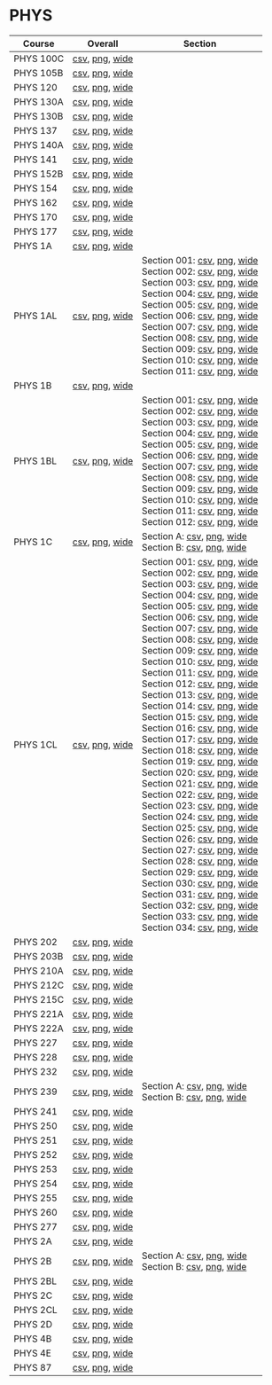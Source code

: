 # PHYS

| Course | Overall | Section |
| ------ | ------- | ------- |
| PHYS 100C | [csv](https://github.com/UCSD-Historical-Enrollment-Data/2025Spring/blob/main/overall/PHYS%20100C.csv), [png](https://raw.githubusercontent.com/UCSD-Historical-Enrollment-Data/2025Spring/main/plot_overall/PHYS%20100C.png), [wide](https://raw.githubusercontent.com/UCSD-Historical-Enrollment-Data/2025Spring/main/plot_overall_wide/PHYS%20100C.png) |  |
| PHYS 105B | [csv](https://github.com/UCSD-Historical-Enrollment-Data/2025Spring/blob/main/overall/PHYS%20105B.csv), [png](https://raw.githubusercontent.com/UCSD-Historical-Enrollment-Data/2025Spring/main/plot_overall/PHYS%20105B.png), [wide](https://raw.githubusercontent.com/UCSD-Historical-Enrollment-Data/2025Spring/main/plot_overall_wide/PHYS%20105B.png) |  |
| PHYS 120 | [csv](https://github.com/UCSD-Historical-Enrollment-Data/2025Spring/blob/main/overall/PHYS%20120.csv), [png](https://raw.githubusercontent.com/UCSD-Historical-Enrollment-Data/2025Spring/main/plot_overall/PHYS%20120.png), [wide](https://raw.githubusercontent.com/UCSD-Historical-Enrollment-Data/2025Spring/main/plot_overall_wide/PHYS%20120.png) |  |
| PHYS 130A | [csv](https://github.com/UCSD-Historical-Enrollment-Data/2025Spring/blob/main/overall/PHYS%20130A.csv), [png](https://raw.githubusercontent.com/UCSD-Historical-Enrollment-Data/2025Spring/main/plot_overall/PHYS%20130A.png), [wide](https://raw.githubusercontent.com/UCSD-Historical-Enrollment-Data/2025Spring/main/plot_overall_wide/PHYS%20130A.png) |  |
| PHYS 130B | [csv](https://github.com/UCSD-Historical-Enrollment-Data/2025Spring/blob/main/overall/PHYS%20130B.csv), [png](https://raw.githubusercontent.com/UCSD-Historical-Enrollment-Data/2025Spring/main/plot_overall/PHYS%20130B.png), [wide](https://raw.githubusercontent.com/UCSD-Historical-Enrollment-Data/2025Spring/main/plot_overall_wide/PHYS%20130B.png) |  |
| PHYS 137 | [csv](https://github.com/UCSD-Historical-Enrollment-Data/2025Spring/blob/main/overall/PHYS%20137.csv), [png](https://raw.githubusercontent.com/UCSD-Historical-Enrollment-Data/2025Spring/main/plot_overall/PHYS%20137.png), [wide](https://raw.githubusercontent.com/UCSD-Historical-Enrollment-Data/2025Spring/main/plot_overall_wide/PHYS%20137.png) |  |
| PHYS 140A | [csv](https://github.com/UCSD-Historical-Enrollment-Data/2025Spring/blob/main/overall/PHYS%20140A.csv), [png](https://raw.githubusercontent.com/UCSD-Historical-Enrollment-Data/2025Spring/main/plot_overall/PHYS%20140A.png), [wide](https://raw.githubusercontent.com/UCSD-Historical-Enrollment-Data/2025Spring/main/plot_overall_wide/PHYS%20140A.png) |  |
| PHYS 141 | [csv](https://github.com/UCSD-Historical-Enrollment-Data/2025Spring/blob/main/overall/PHYS%20141.csv), [png](https://raw.githubusercontent.com/UCSD-Historical-Enrollment-Data/2025Spring/main/plot_overall/PHYS%20141.png), [wide](https://raw.githubusercontent.com/UCSD-Historical-Enrollment-Data/2025Spring/main/plot_overall_wide/PHYS%20141.png) |  |
| PHYS 152B | [csv](https://github.com/UCSD-Historical-Enrollment-Data/2025Spring/blob/main/overall/PHYS%20152B.csv), [png](https://raw.githubusercontent.com/UCSD-Historical-Enrollment-Data/2025Spring/main/plot_overall/PHYS%20152B.png), [wide](https://raw.githubusercontent.com/UCSD-Historical-Enrollment-Data/2025Spring/main/plot_overall_wide/PHYS%20152B.png) |  |
| PHYS 154 | [csv](https://github.com/UCSD-Historical-Enrollment-Data/2025Spring/blob/main/overall/PHYS%20154.csv), [png](https://raw.githubusercontent.com/UCSD-Historical-Enrollment-Data/2025Spring/main/plot_overall/PHYS%20154.png), [wide](https://raw.githubusercontent.com/UCSD-Historical-Enrollment-Data/2025Spring/main/plot_overall_wide/PHYS%20154.png) |  |
| PHYS 162 | [csv](https://github.com/UCSD-Historical-Enrollment-Data/2025Spring/blob/main/overall/PHYS%20162.csv), [png](https://raw.githubusercontent.com/UCSD-Historical-Enrollment-Data/2025Spring/main/plot_overall/PHYS%20162.png), [wide](https://raw.githubusercontent.com/UCSD-Historical-Enrollment-Data/2025Spring/main/plot_overall_wide/PHYS%20162.png) |  |
| PHYS 170 | [csv](https://github.com/UCSD-Historical-Enrollment-Data/2025Spring/blob/main/overall/PHYS%20170.csv), [png](https://raw.githubusercontent.com/UCSD-Historical-Enrollment-Data/2025Spring/main/plot_overall/PHYS%20170.png), [wide](https://raw.githubusercontent.com/UCSD-Historical-Enrollment-Data/2025Spring/main/plot_overall_wide/PHYS%20170.png) |  |
| PHYS 177 | [csv](https://github.com/UCSD-Historical-Enrollment-Data/2025Spring/blob/main/overall/PHYS%20177.csv), [png](https://raw.githubusercontent.com/UCSD-Historical-Enrollment-Data/2025Spring/main/plot_overall/PHYS%20177.png), [wide](https://raw.githubusercontent.com/UCSD-Historical-Enrollment-Data/2025Spring/main/plot_overall_wide/PHYS%20177.png) |  |
| PHYS 1A | [csv](https://github.com/UCSD-Historical-Enrollment-Data/2025Spring/blob/main/overall/PHYS%201A.csv), [png](https://raw.githubusercontent.com/UCSD-Historical-Enrollment-Data/2025Spring/main/plot_overall/PHYS%201A.png), [wide](https://raw.githubusercontent.com/UCSD-Historical-Enrollment-Data/2025Spring/main/plot_overall_wide/PHYS%201A.png) |  |
| PHYS 1AL | [csv](https://github.com/UCSD-Historical-Enrollment-Data/2025Spring/blob/main/overall/PHYS%201AL.csv), [png](https://raw.githubusercontent.com/UCSD-Historical-Enrollment-Data/2025Spring/main/plot_overall/PHYS%201AL.png), [wide](https://raw.githubusercontent.com/UCSD-Historical-Enrollment-Data/2025Spring/main/plot_overall_wide/PHYS%201AL.png) | Section 001: [csv](https://github.com/UCSD-Historical-Enrollment-Data/2025Spring/blob/main/section/PHYS%201AL_001.csv), [png](https://raw.githubusercontent.com/UCSD-Historical-Enrollment-Data/2025Spring/main/plot_section/PHYS%201AL_001.png), [wide](https://raw.githubusercontent.com/UCSD-Historical-Enrollment-Data/2025Spring/main/plot_section_wide/PHYS%201AL_001.png)<br>Section 002: [csv](https://github.com/UCSD-Historical-Enrollment-Data/2025Spring/blob/main/section/PHYS%201AL_002.csv), [png](https://raw.githubusercontent.com/UCSD-Historical-Enrollment-Data/2025Spring/main/plot_section/PHYS%201AL_002.png), [wide](https://raw.githubusercontent.com/UCSD-Historical-Enrollment-Data/2025Spring/main/plot_section_wide/PHYS%201AL_002.png)<br>Section 003: [csv](https://github.com/UCSD-Historical-Enrollment-Data/2025Spring/blob/main/section/PHYS%201AL_003.csv), [png](https://raw.githubusercontent.com/UCSD-Historical-Enrollment-Data/2025Spring/main/plot_section/PHYS%201AL_003.png), [wide](https://raw.githubusercontent.com/UCSD-Historical-Enrollment-Data/2025Spring/main/plot_section_wide/PHYS%201AL_003.png)<br>Section 004: [csv](https://github.com/UCSD-Historical-Enrollment-Data/2025Spring/blob/main/section/PHYS%201AL_004.csv), [png](https://raw.githubusercontent.com/UCSD-Historical-Enrollment-Data/2025Spring/main/plot_section/PHYS%201AL_004.png), [wide](https://raw.githubusercontent.com/UCSD-Historical-Enrollment-Data/2025Spring/main/plot_section_wide/PHYS%201AL_004.png)<br>Section 005: [csv](https://github.com/UCSD-Historical-Enrollment-Data/2025Spring/blob/main/section/PHYS%201AL_005.csv), [png](https://raw.githubusercontent.com/UCSD-Historical-Enrollment-Data/2025Spring/main/plot_section/PHYS%201AL_005.png), [wide](https://raw.githubusercontent.com/UCSD-Historical-Enrollment-Data/2025Spring/main/plot_section_wide/PHYS%201AL_005.png)<br>Section 006: [csv](https://github.com/UCSD-Historical-Enrollment-Data/2025Spring/blob/main/section/PHYS%201AL_006.csv), [png](https://raw.githubusercontent.com/UCSD-Historical-Enrollment-Data/2025Spring/main/plot_section/PHYS%201AL_006.png), [wide](https://raw.githubusercontent.com/UCSD-Historical-Enrollment-Data/2025Spring/main/plot_section_wide/PHYS%201AL_006.png)<br>Section 007: [csv](https://github.com/UCSD-Historical-Enrollment-Data/2025Spring/blob/main/section/PHYS%201AL_007.csv), [png](https://raw.githubusercontent.com/UCSD-Historical-Enrollment-Data/2025Spring/main/plot_section/PHYS%201AL_007.png), [wide](https://raw.githubusercontent.com/UCSD-Historical-Enrollment-Data/2025Spring/main/plot_section_wide/PHYS%201AL_007.png)<br>Section 008: [csv](https://github.com/UCSD-Historical-Enrollment-Data/2025Spring/blob/main/section/PHYS%201AL_008.csv), [png](https://raw.githubusercontent.com/UCSD-Historical-Enrollment-Data/2025Spring/main/plot_section/PHYS%201AL_008.png), [wide](https://raw.githubusercontent.com/UCSD-Historical-Enrollment-Data/2025Spring/main/plot_section_wide/PHYS%201AL_008.png)<br>Section 009: [csv](https://github.com/UCSD-Historical-Enrollment-Data/2025Spring/blob/main/section/PHYS%201AL_009.csv), [png](https://raw.githubusercontent.com/UCSD-Historical-Enrollment-Data/2025Spring/main/plot_section/PHYS%201AL_009.png), [wide](https://raw.githubusercontent.com/UCSD-Historical-Enrollment-Data/2025Spring/main/plot_section_wide/PHYS%201AL_009.png)<br>Section 010: [csv](https://github.com/UCSD-Historical-Enrollment-Data/2025Spring/blob/main/section/PHYS%201AL_010.csv), [png](https://raw.githubusercontent.com/UCSD-Historical-Enrollment-Data/2025Spring/main/plot_section/PHYS%201AL_010.png), [wide](https://raw.githubusercontent.com/UCSD-Historical-Enrollment-Data/2025Spring/main/plot_section_wide/PHYS%201AL_010.png)<br>Section 011: [csv](https://github.com/UCSD-Historical-Enrollment-Data/2025Spring/blob/main/section/PHYS%201AL_011.csv), [png](https://raw.githubusercontent.com/UCSD-Historical-Enrollment-Data/2025Spring/main/plot_section/PHYS%201AL_011.png), [wide](https://raw.githubusercontent.com/UCSD-Historical-Enrollment-Data/2025Spring/main/plot_section_wide/PHYS%201AL_011.png) |
| PHYS 1B | [csv](https://github.com/UCSD-Historical-Enrollment-Data/2025Spring/blob/main/overall/PHYS%201B.csv), [png](https://raw.githubusercontent.com/UCSD-Historical-Enrollment-Data/2025Spring/main/plot_overall/PHYS%201B.png), [wide](https://raw.githubusercontent.com/UCSD-Historical-Enrollment-Data/2025Spring/main/plot_overall_wide/PHYS%201B.png) |  |
| PHYS 1BL | [csv](https://github.com/UCSD-Historical-Enrollment-Data/2025Spring/blob/main/overall/PHYS%201BL.csv), [png](https://raw.githubusercontent.com/UCSD-Historical-Enrollment-Data/2025Spring/main/plot_overall/PHYS%201BL.png), [wide](https://raw.githubusercontent.com/UCSD-Historical-Enrollment-Data/2025Spring/main/plot_overall_wide/PHYS%201BL.png) | Section 001: [csv](https://github.com/UCSD-Historical-Enrollment-Data/2025Spring/blob/main/section/PHYS%201BL_001.csv), [png](https://raw.githubusercontent.com/UCSD-Historical-Enrollment-Data/2025Spring/main/plot_section/PHYS%201BL_001.png), [wide](https://raw.githubusercontent.com/UCSD-Historical-Enrollment-Data/2025Spring/main/plot_section_wide/PHYS%201BL_001.png)<br>Section 002: [csv](https://github.com/UCSD-Historical-Enrollment-Data/2025Spring/blob/main/section/PHYS%201BL_002.csv), [png](https://raw.githubusercontent.com/UCSD-Historical-Enrollment-Data/2025Spring/main/plot_section/PHYS%201BL_002.png), [wide](https://raw.githubusercontent.com/UCSD-Historical-Enrollment-Data/2025Spring/main/plot_section_wide/PHYS%201BL_002.png)<br>Section 003: [csv](https://github.com/UCSD-Historical-Enrollment-Data/2025Spring/blob/main/section/PHYS%201BL_003.csv), [png](https://raw.githubusercontent.com/UCSD-Historical-Enrollment-Data/2025Spring/main/plot_section/PHYS%201BL_003.png), [wide](https://raw.githubusercontent.com/UCSD-Historical-Enrollment-Data/2025Spring/main/plot_section_wide/PHYS%201BL_003.png)<br>Section 004: [csv](https://github.com/UCSD-Historical-Enrollment-Data/2025Spring/blob/main/section/PHYS%201BL_004.csv), [png](https://raw.githubusercontent.com/UCSD-Historical-Enrollment-Data/2025Spring/main/plot_section/PHYS%201BL_004.png), [wide](https://raw.githubusercontent.com/UCSD-Historical-Enrollment-Data/2025Spring/main/plot_section_wide/PHYS%201BL_004.png)<br>Section 005: [csv](https://github.com/UCSD-Historical-Enrollment-Data/2025Spring/blob/main/section/PHYS%201BL_005.csv), [png](https://raw.githubusercontent.com/UCSD-Historical-Enrollment-Data/2025Spring/main/plot_section/PHYS%201BL_005.png), [wide](https://raw.githubusercontent.com/UCSD-Historical-Enrollment-Data/2025Spring/main/plot_section_wide/PHYS%201BL_005.png)<br>Section 006: [csv](https://github.com/UCSD-Historical-Enrollment-Data/2025Spring/blob/main/section/PHYS%201BL_006.csv), [png](https://raw.githubusercontent.com/UCSD-Historical-Enrollment-Data/2025Spring/main/plot_section/PHYS%201BL_006.png), [wide](https://raw.githubusercontent.com/UCSD-Historical-Enrollment-Data/2025Spring/main/plot_section_wide/PHYS%201BL_006.png)<br>Section 007: [csv](https://github.com/UCSD-Historical-Enrollment-Data/2025Spring/blob/main/section/PHYS%201BL_007.csv), [png](https://raw.githubusercontent.com/UCSD-Historical-Enrollment-Data/2025Spring/main/plot_section/PHYS%201BL_007.png), [wide](https://raw.githubusercontent.com/UCSD-Historical-Enrollment-Data/2025Spring/main/plot_section_wide/PHYS%201BL_007.png)<br>Section 008: [csv](https://github.com/UCSD-Historical-Enrollment-Data/2025Spring/blob/main/section/PHYS%201BL_008.csv), [png](https://raw.githubusercontent.com/UCSD-Historical-Enrollment-Data/2025Spring/main/plot_section/PHYS%201BL_008.png), [wide](https://raw.githubusercontent.com/UCSD-Historical-Enrollment-Data/2025Spring/main/plot_section_wide/PHYS%201BL_008.png)<br>Section 009: [csv](https://github.com/UCSD-Historical-Enrollment-Data/2025Spring/blob/main/section/PHYS%201BL_009.csv), [png](https://raw.githubusercontent.com/UCSD-Historical-Enrollment-Data/2025Spring/main/plot_section/PHYS%201BL_009.png), [wide](https://raw.githubusercontent.com/UCSD-Historical-Enrollment-Data/2025Spring/main/plot_section_wide/PHYS%201BL_009.png)<br>Section 010: [csv](https://github.com/UCSD-Historical-Enrollment-Data/2025Spring/blob/main/section/PHYS%201BL_010.csv), [png](https://raw.githubusercontent.com/UCSD-Historical-Enrollment-Data/2025Spring/main/plot_section/PHYS%201BL_010.png), [wide](https://raw.githubusercontent.com/UCSD-Historical-Enrollment-Data/2025Spring/main/plot_section_wide/PHYS%201BL_010.png)<br>Section 011: [csv](https://github.com/UCSD-Historical-Enrollment-Data/2025Spring/blob/main/section/PHYS%201BL_011.csv), [png](https://raw.githubusercontent.com/UCSD-Historical-Enrollment-Data/2025Spring/main/plot_section/PHYS%201BL_011.png), [wide](https://raw.githubusercontent.com/UCSD-Historical-Enrollment-Data/2025Spring/main/plot_section_wide/PHYS%201BL_011.png)<br>Section 012: [csv](https://github.com/UCSD-Historical-Enrollment-Data/2025Spring/blob/main/section/PHYS%201BL_012.csv), [png](https://raw.githubusercontent.com/UCSD-Historical-Enrollment-Data/2025Spring/main/plot_section/PHYS%201BL_012.png), [wide](https://raw.githubusercontent.com/UCSD-Historical-Enrollment-Data/2025Spring/main/plot_section_wide/PHYS%201BL_012.png) |
| PHYS 1C | [csv](https://github.com/UCSD-Historical-Enrollment-Data/2025Spring/blob/main/overall/PHYS%201C.csv), [png](https://raw.githubusercontent.com/UCSD-Historical-Enrollment-Data/2025Spring/main/plot_overall/PHYS%201C.png), [wide](https://raw.githubusercontent.com/UCSD-Historical-Enrollment-Data/2025Spring/main/plot_overall_wide/PHYS%201C.png) | Section A: [csv](https://github.com/UCSD-Historical-Enrollment-Data/2025Spring/blob/main/section/PHYS%201C_A.csv), [png](https://raw.githubusercontent.com/UCSD-Historical-Enrollment-Data/2025Spring/main/plot_section/PHYS%201C_A.png), [wide](https://raw.githubusercontent.com/UCSD-Historical-Enrollment-Data/2025Spring/main/plot_section_wide/PHYS%201C_A.png)<br>Section B: [csv](https://github.com/UCSD-Historical-Enrollment-Data/2025Spring/blob/main/section/PHYS%201C_B.csv), [png](https://raw.githubusercontent.com/UCSD-Historical-Enrollment-Data/2025Spring/main/plot_section/PHYS%201C_B.png), [wide](https://raw.githubusercontent.com/UCSD-Historical-Enrollment-Data/2025Spring/main/plot_section_wide/PHYS%201C_B.png) |
| PHYS 1CL | [csv](https://github.com/UCSD-Historical-Enrollment-Data/2025Spring/blob/main/overall/PHYS%201CL.csv), [png](https://raw.githubusercontent.com/UCSD-Historical-Enrollment-Data/2025Spring/main/plot_overall/PHYS%201CL.png), [wide](https://raw.githubusercontent.com/UCSD-Historical-Enrollment-Data/2025Spring/main/plot_overall_wide/PHYS%201CL.png) | Section 001: [csv](https://github.com/UCSD-Historical-Enrollment-Data/2025Spring/blob/main/section/PHYS%201CL_001.csv), [png](https://raw.githubusercontent.com/UCSD-Historical-Enrollment-Data/2025Spring/main/plot_section/PHYS%201CL_001.png), [wide](https://raw.githubusercontent.com/UCSD-Historical-Enrollment-Data/2025Spring/main/plot_section_wide/PHYS%201CL_001.png)<br>Section 002: [csv](https://github.com/UCSD-Historical-Enrollment-Data/2025Spring/blob/main/section/PHYS%201CL_002.csv), [png](https://raw.githubusercontent.com/UCSD-Historical-Enrollment-Data/2025Spring/main/plot_section/PHYS%201CL_002.png), [wide](https://raw.githubusercontent.com/UCSD-Historical-Enrollment-Data/2025Spring/main/plot_section_wide/PHYS%201CL_002.png)<br>Section 003: [csv](https://github.com/UCSD-Historical-Enrollment-Data/2025Spring/blob/main/section/PHYS%201CL_003.csv), [png](https://raw.githubusercontent.com/UCSD-Historical-Enrollment-Data/2025Spring/main/plot_section/PHYS%201CL_003.png), [wide](https://raw.githubusercontent.com/UCSD-Historical-Enrollment-Data/2025Spring/main/plot_section_wide/PHYS%201CL_003.png)<br>Section 004: [csv](https://github.com/UCSD-Historical-Enrollment-Data/2025Spring/blob/main/section/PHYS%201CL_004.csv), [png](https://raw.githubusercontent.com/UCSD-Historical-Enrollment-Data/2025Spring/main/plot_section/PHYS%201CL_004.png), [wide](https://raw.githubusercontent.com/UCSD-Historical-Enrollment-Data/2025Spring/main/plot_section_wide/PHYS%201CL_004.png)<br>Section 005: [csv](https://github.com/UCSD-Historical-Enrollment-Data/2025Spring/blob/main/section/PHYS%201CL_005.csv), [png](https://raw.githubusercontent.com/UCSD-Historical-Enrollment-Data/2025Spring/main/plot_section/PHYS%201CL_005.png), [wide](https://raw.githubusercontent.com/UCSD-Historical-Enrollment-Data/2025Spring/main/plot_section_wide/PHYS%201CL_005.png)<br>Section 006: [csv](https://github.com/UCSD-Historical-Enrollment-Data/2025Spring/blob/main/section/PHYS%201CL_006.csv), [png](https://raw.githubusercontent.com/UCSD-Historical-Enrollment-Data/2025Spring/main/plot_section/PHYS%201CL_006.png), [wide](https://raw.githubusercontent.com/UCSD-Historical-Enrollment-Data/2025Spring/main/plot_section_wide/PHYS%201CL_006.png)<br>Section 007: [csv](https://github.com/UCSD-Historical-Enrollment-Data/2025Spring/blob/main/section/PHYS%201CL_007.csv), [png](https://raw.githubusercontent.com/UCSD-Historical-Enrollment-Data/2025Spring/main/plot_section/PHYS%201CL_007.png), [wide](https://raw.githubusercontent.com/UCSD-Historical-Enrollment-Data/2025Spring/main/plot_section_wide/PHYS%201CL_007.png)<br>Section 008: [csv](https://github.com/UCSD-Historical-Enrollment-Data/2025Spring/blob/main/section/PHYS%201CL_008.csv), [png](https://raw.githubusercontent.com/UCSD-Historical-Enrollment-Data/2025Spring/main/plot_section/PHYS%201CL_008.png), [wide](https://raw.githubusercontent.com/UCSD-Historical-Enrollment-Data/2025Spring/main/plot_section_wide/PHYS%201CL_008.png)<br>Section 009: [csv](https://github.com/UCSD-Historical-Enrollment-Data/2025Spring/blob/main/section/PHYS%201CL_009.csv), [png](https://raw.githubusercontent.com/UCSD-Historical-Enrollment-Data/2025Spring/main/plot_section/PHYS%201CL_009.png), [wide](https://raw.githubusercontent.com/UCSD-Historical-Enrollment-Data/2025Spring/main/plot_section_wide/PHYS%201CL_009.png)<br>Section 010: [csv](https://github.com/UCSD-Historical-Enrollment-Data/2025Spring/blob/main/section/PHYS%201CL_010.csv), [png](https://raw.githubusercontent.com/UCSD-Historical-Enrollment-Data/2025Spring/main/plot_section/PHYS%201CL_010.png), [wide](https://raw.githubusercontent.com/UCSD-Historical-Enrollment-Data/2025Spring/main/plot_section_wide/PHYS%201CL_010.png)<br>Section 011: [csv](https://github.com/UCSD-Historical-Enrollment-Data/2025Spring/blob/main/section/PHYS%201CL_011.csv), [png](https://raw.githubusercontent.com/UCSD-Historical-Enrollment-Data/2025Spring/main/plot_section/PHYS%201CL_011.png), [wide](https://raw.githubusercontent.com/UCSD-Historical-Enrollment-Data/2025Spring/main/plot_section_wide/PHYS%201CL_011.png)<br>Section 012: [csv](https://github.com/UCSD-Historical-Enrollment-Data/2025Spring/blob/main/section/PHYS%201CL_012.csv), [png](https://raw.githubusercontent.com/UCSD-Historical-Enrollment-Data/2025Spring/main/plot_section/PHYS%201CL_012.png), [wide](https://raw.githubusercontent.com/UCSD-Historical-Enrollment-Data/2025Spring/main/plot_section_wide/PHYS%201CL_012.png)<br>Section 013: [csv](https://github.com/UCSD-Historical-Enrollment-Data/2025Spring/blob/main/section/PHYS%201CL_013.csv), [png](https://raw.githubusercontent.com/UCSD-Historical-Enrollment-Data/2025Spring/main/plot_section/PHYS%201CL_013.png), [wide](https://raw.githubusercontent.com/UCSD-Historical-Enrollment-Data/2025Spring/main/plot_section_wide/PHYS%201CL_013.png)<br>Section 014: [csv](https://github.com/UCSD-Historical-Enrollment-Data/2025Spring/blob/main/section/PHYS%201CL_014.csv), [png](https://raw.githubusercontent.com/UCSD-Historical-Enrollment-Data/2025Spring/main/plot_section/PHYS%201CL_014.png), [wide](https://raw.githubusercontent.com/UCSD-Historical-Enrollment-Data/2025Spring/main/plot_section_wide/PHYS%201CL_014.png)<br>Section 015: [csv](https://github.com/UCSD-Historical-Enrollment-Data/2025Spring/blob/main/section/PHYS%201CL_015.csv), [png](https://raw.githubusercontent.com/UCSD-Historical-Enrollment-Data/2025Spring/main/plot_section/PHYS%201CL_015.png), [wide](https://raw.githubusercontent.com/UCSD-Historical-Enrollment-Data/2025Spring/main/plot_section_wide/PHYS%201CL_015.png)<br>Section 016: [csv](https://github.com/UCSD-Historical-Enrollment-Data/2025Spring/blob/main/section/PHYS%201CL_016.csv), [png](https://raw.githubusercontent.com/UCSD-Historical-Enrollment-Data/2025Spring/main/plot_section/PHYS%201CL_016.png), [wide](https://raw.githubusercontent.com/UCSD-Historical-Enrollment-Data/2025Spring/main/plot_section_wide/PHYS%201CL_016.png)<br>Section 017: [csv](https://github.com/UCSD-Historical-Enrollment-Data/2025Spring/blob/main/section/PHYS%201CL_017.csv), [png](https://raw.githubusercontent.com/UCSD-Historical-Enrollment-Data/2025Spring/main/plot_section/PHYS%201CL_017.png), [wide](https://raw.githubusercontent.com/UCSD-Historical-Enrollment-Data/2025Spring/main/plot_section_wide/PHYS%201CL_017.png)<br>Section 018: [csv](https://github.com/UCSD-Historical-Enrollment-Data/2025Spring/blob/main/section/PHYS%201CL_018.csv), [png](https://raw.githubusercontent.com/UCSD-Historical-Enrollment-Data/2025Spring/main/plot_section/PHYS%201CL_018.png), [wide](https://raw.githubusercontent.com/UCSD-Historical-Enrollment-Data/2025Spring/main/plot_section_wide/PHYS%201CL_018.png)<br>Section 019: [csv](https://github.com/UCSD-Historical-Enrollment-Data/2025Spring/blob/main/section/PHYS%201CL_019.csv), [png](https://raw.githubusercontent.com/UCSD-Historical-Enrollment-Data/2025Spring/main/plot_section/PHYS%201CL_019.png), [wide](https://raw.githubusercontent.com/UCSD-Historical-Enrollment-Data/2025Spring/main/plot_section_wide/PHYS%201CL_019.png)<br>Section 020: [csv](https://github.com/UCSD-Historical-Enrollment-Data/2025Spring/blob/main/section/PHYS%201CL_020.csv), [png](https://raw.githubusercontent.com/UCSD-Historical-Enrollment-Data/2025Spring/main/plot_section/PHYS%201CL_020.png), [wide](https://raw.githubusercontent.com/UCSD-Historical-Enrollment-Data/2025Spring/main/plot_section_wide/PHYS%201CL_020.png)<br>Section 021: [csv](https://github.com/UCSD-Historical-Enrollment-Data/2025Spring/blob/main/section/PHYS%201CL_021.csv), [png](https://raw.githubusercontent.com/UCSD-Historical-Enrollment-Data/2025Spring/main/plot_section/PHYS%201CL_021.png), [wide](https://raw.githubusercontent.com/UCSD-Historical-Enrollment-Data/2025Spring/main/plot_section_wide/PHYS%201CL_021.png)<br>Section 022: [csv](https://github.com/UCSD-Historical-Enrollment-Data/2025Spring/blob/main/section/PHYS%201CL_022.csv), [png](https://raw.githubusercontent.com/UCSD-Historical-Enrollment-Data/2025Spring/main/plot_section/PHYS%201CL_022.png), [wide](https://raw.githubusercontent.com/UCSD-Historical-Enrollment-Data/2025Spring/main/plot_section_wide/PHYS%201CL_022.png)<br>Section 023: [csv](https://github.com/UCSD-Historical-Enrollment-Data/2025Spring/blob/main/section/PHYS%201CL_023.csv), [png](https://raw.githubusercontent.com/UCSD-Historical-Enrollment-Data/2025Spring/main/plot_section/PHYS%201CL_023.png), [wide](https://raw.githubusercontent.com/UCSD-Historical-Enrollment-Data/2025Spring/main/plot_section_wide/PHYS%201CL_023.png)<br>Section 024: [csv](https://github.com/UCSD-Historical-Enrollment-Data/2025Spring/blob/main/section/PHYS%201CL_024.csv), [png](https://raw.githubusercontent.com/UCSD-Historical-Enrollment-Data/2025Spring/main/plot_section/PHYS%201CL_024.png), [wide](https://raw.githubusercontent.com/UCSD-Historical-Enrollment-Data/2025Spring/main/plot_section_wide/PHYS%201CL_024.png)<br>Section 025: [csv](https://github.com/UCSD-Historical-Enrollment-Data/2025Spring/blob/main/section/PHYS%201CL_025.csv), [png](https://raw.githubusercontent.com/UCSD-Historical-Enrollment-Data/2025Spring/main/plot_section/PHYS%201CL_025.png), [wide](https://raw.githubusercontent.com/UCSD-Historical-Enrollment-Data/2025Spring/main/plot_section_wide/PHYS%201CL_025.png)<br>Section 026: [csv](https://github.com/UCSD-Historical-Enrollment-Data/2025Spring/blob/main/section/PHYS%201CL_026.csv), [png](https://raw.githubusercontent.com/UCSD-Historical-Enrollment-Data/2025Spring/main/plot_section/PHYS%201CL_026.png), [wide](https://raw.githubusercontent.com/UCSD-Historical-Enrollment-Data/2025Spring/main/plot_section_wide/PHYS%201CL_026.png)<br>Section 027: [csv](https://github.com/UCSD-Historical-Enrollment-Data/2025Spring/blob/main/section/PHYS%201CL_027.csv), [png](https://raw.githubusercontent.com/UCSD-Historical-Enrollment-Data/2025Spring/main/plot_section/PHYS%201CL_027.png), [wide](https://raw.githubusercontent.com/UCSD-Historical-Enrollment-Data/2025Spring/main/plot_section_wide/PHYS%201CL_027.png)<br>Section 028: [csv](https://github.com/UCSD-Historical-Enrollment-Data/2025Spring/blob/main/section/PHYS%201CL_028.csv), [png](https://raw.githubusercontent.com/UCSD-Historical-Enrollment-Data/2025Spring/main/plot_section/PHYS%201CL_028.png), [wide](https://raw.githubusercontent.com/UCSD-Historical-Enrollment-Data/2025Spring/main/plot_section_wide/PHYS%201CL_028.png)<br>Section 029: [csv](https://github.com/UCSD-Historical-Enrollment-Data/2025Spring/blob/main/section/PHYS%201CL_029.csv), [png](https://raw.githubusercontent.com/UCSD-Historical-Enrollment-Data/2025Spring/main/plot_section/PHYS%201CL_029.png), [wide](https://raw.githubusercontent.com/UCSD-Historical-Enrollment-Data/2025Spring/main/plot_section_wide/PHYS%201CL_029.png)<br>Section 030: [csv](https://github.com/UCSD-Historical-Enrollment-Data/2025Spring/blob/main/section/PHYS%201CL_030.csv), [png](https://raw.githubusercontent.com/UCSD-Historical-Enrollment-Data/2025Spring/main/plot_section/PHYS%201CL_030.png), [wide](https://raw.githubusercontent.com/UCSD-Historical-Enrollment-Data/2025Spring/main/plot_section_wide/PHYS%201CL_030.png)<br>Section 031: [csv](https://github.com/UCSD-Historical-Enrollment-Data/2025Spring/blob/main/section/PHYS%201CL_031.csv), [png](https://raw.githubusercontent.com/UCSD-Historical-Enrollment-Data/2025Spring/main/plot_section/PHYS%201CL_031.png), [wide](https://raw.githubusercontent.com/UCSD-Historical-Enrollment-Data/2025Spring/main/plot_section_wide/PHYS%201CL_031.png)<br>Section 032: [csv](https://github.com/UCSD-Historical-Enrollment-Data/2025Spring/blob/main/section/PHYS%201CL_032.csv), [png](https://raw.githubusercontent.com/UCSD-Historical-Enrollment-Data/2025Spring/main/plot_section/PHYS%201CL_032.png), [wide](https://raw.githubusercontent.com/UCSD-Historical-Enrollment-Data/2025Spring/main/plot_section_wide/PHYS%201CL_032.png)<br>Section 033: [csv](https://github.com/UCSD-Historical-Enrollment-Data/2025Spring/blob/main/section/PHYS%201CL_033.csv), [png](https://raw.githubusercontent.com/UCSD-Historical-Enrollment-Data/2025Spring/main/plot_section/PHYS%201CL_033.png), [wide](https://raw.githubusercontent.com/UCSD-Historical-Enrollment-Data/2025Spring/main/plot_section_wide/PHYS%201CL_033.png)<br>Section 034: [csv](https://github.com/UCSD-Historical-Enrollment-Data/2025Spring/blob/main/section/PHYS%201CL_034.csv), [png](https://raw.githubusercontent.com/UCSD-Historical-Enrollment-Data/2025Spring/main/plot_section/PHYS%201CL_034.png), [wide](https://raw.githubusercontent.com/UCSD-Historical-Enrollment-Data/2025Spring/main/plot_section_wide/PHYS%201CL_034.png) |
| PHYS 202 | [csv](https://github.com/UCSD-Historical-Enrollment-Data/2025Spring/blob/main/overall/PHYS%20202.csv), [png](https://raw.githubusercontent.com/UCSD-Historical-Enrollment-Data/2025Spring/main/plot_overall/PHYS%20202.png), [wide](https://raw.githubusercontent.com/UCSD-Historical-Enrollment-Data/2025Spring/main/plot_overall_wide/PHYS%20202.png) |  |
| PHYS 203B | [csv](https://github.com/UCSD-Historical-Enrollment-Data/2025Spring/blob/main/overall/PHYS%20203B.csv), [png](https://raw.githubusercontent.com/UCSD-Historical-Enrollment-Data/2025Spring/main/plot_overall/PHYS%20203B.png), [wide](https://raw.githubusercontent.com/UCSD-Historical-Enrollment-Data/2025Spring/main/plot_overall_wide/PHYS%20203B.png) |  |
| PHYS 210A | [csv](https://github.com/UCSD-Historical-Enrollment-Data/2025Spring/blob/main/overall/PHYS%20210A.csv), [png](https://raw.githubusercontent.com/UCSD-Historical-Enrollment-Data/2025Spring/main/plot_overall/PHYS%20210A.png), [wide](https://raw.githubusercontent.com/UCSD-Historical-Enrollment-Data/2025Spring/main/plot_overall_wide/PHYS%20210A.png) |  |
| PHYS 212C | [csv](https://github.com/UCSD-Historical-Enrollment-Data/2025Spring/blob/main/overall/PHYS%20212C.csv), [png](https://raw.githubusercontent.com/UCSD-Historical-Enrollment-Data/2025Spring/main/plot_overall/PHYS%20212C.png), [wide](https://raw.githubusercontent.com/UCSD-Historical-Enrollment-Data/2025Spring/main/plot_overall_wide/PHYS%20212C.png) |  |
| PHYS 215C | [csv](https://github.com/UCSD-Historical-Enrollment-Data/2025Spring/blob/main/overall/PHYS%20215C.csv), [png](https://raw.githubusercontent.com/UCSD-Historical-Enrollment-Data/2025Spring/main/plot_overall/PHYS%20215C.png), [wide](https://raw.githubusercontent.com/UCSD-Historical-Enrollment-Data/2025Spring/main/plot_overall_wide/PHYS%20215C.png) |  |
| PHYS 221A | [csv](https://github.com/UCSD-Historical-Enrollment-Data/2025Spring/blob/main/overall/PHYS%20221A.csv), [png](https://raw.githubusercontent.com/UCSD-Historical-Enrollment-Data/2025Spring/main/plot_overall/PHYS%20221A.png), [wide](https://raw.githubusercontent.com/UCSD-Historical-Enrollment-Data/2025Spring/main/plot_overall_wide/PHYS%20221A.png) |  |
| PHYS 222A | [csv](https://github.com/UCSD-Historical-Enrollment-Data/2025Spring/blob/main/overall/PHYS%20222A.csv), [png](https://raw.githubusercontent.com/UCSD-Historical-Enrollment-Data/2025Spring/main/plot_overall/PHYS%20222A.png), [wide](https://raw.githubusercontent.com/UCSD-Historical-Enrollment-Data/2025Spring/main/plot_overall_wide/PHYS%20222A.png) |  |
| PHYS 227 | [csv](https://github.com/UCSD-Historical-Enrollment-Data/2025Spring/blob/main/overall/PHYS%20227.csv), [png](https://raw.githubusercontent.com/UCSD-Historical-Enrollment-Data/2025Spring/main/plot_overall/PHYS%20227.png), [wide](https://raw.githubusercontent.com/UCSD-Historical-Enrollment-Data/2025Spring/main/plot_overall_wide/PHYS%20227.png) |  |
| PHYS 228 | [csv](https://github.com/UCSD-Historical-Enrollment-Data/2025Spring/blob/main/overall/PHYS%20228.csv), [png](https://raw.githubusercontent.com/UCSD-Historical-Enrollment-Data/2025Spring/main/plot_overall/PHYS%20228.png), [wide](https://raw.githubusercontent.com/UCSD-Historical-Enrollment-Data/2025Spring/main/plot_overall_wide/PHYS%20228.png) |  |
| PHYS 232 | [csv](https://github.com/UCSD-Historical-Enrollment-Data/2025Spring/blob/main/overall/PHYS%20232.csv), [png](https://raw.githubusercontent.com/UCSD-Historical-Enrollment-Data/2025Spring/main/plot_overall/PHYS%20232.png), [wide](https://raw.githubusercontent.com/UCSD-Historical-Enrollment-Data/2025Spring/main/plot_overall_wide/PHYS%20232.png) |  |
| PHYS 239 | [csv](https://github.com/UCSD-Historical-Enrollment-Data/2025Spring/blob/main/overall/PHYS%20239.csv), [png](https://raw.githubusercontent.com/UCSD-Historical-Enrollment-Data/2025Spring/main/plot_overall/PHYS%20239.png), [wide](https://raw.githubusercontent.com/UCSD-Historical-Enrollment-Data/2025Spring/main/plot_overall_wide/PHYS%20239.png) | Section A: [csv](https://github.com/UCSD-Historical-Enrollment-Data/2025Spring/blob/main/section/PHYS%20239_A.csv), [png](https://raw.githubusercontent.com/UCSD-Historical-Enrollment-Data/2025Spring/main/plot_section/PHYS%20239_A.png), [wide](https://raw.githubusercontent.com/UCSD-Historical-Enrollment-Data/2025Spring/main/plot_section_wide/PHYS%20239_A.png)<br>Section B: [csv](https://github.com/UCSD-Historical-Enrollment-Data/2025Spring/blob/main/section/PHYS%20239_B.csv), [png](https://raw.githubusercontent.com/UCSD-Historical-Enrollment-Data/2025Spring/main/plot_section/PHYS%20239_B.png), [wide](https://raw.githubusercontent.com/UCSD-Historical-Enrollment-Data/2025Spring/main/plot_section_wide/PHYS%20239_B.png) |
| PHYS 241 | [csv](https://github.com/UCSD-Historical-Enrollment-Data/2025Spring/blob/main/overall/PHYS%20241.csv), [png](https://raw.githubusercontent.com/UCSD-Historical-Enrollment-Data/2025Spring/main/plot_overall/PHYS%20241.png), [wide](https://raw.githubusercontent.com/UCSD-Historical-Enrollment-Data/2025Spring/main/plot_overall_wide/PHYS%20241.png) |  |
| PHYS 250 | [csv](https://github.com/UCSD-Historical-Enrollment-Data/2025Spring/blob/main/overall/PHYS%20250.csv), [png](https://raw.githubusercontent.com/UCSD-Historical-Enrollment-Data/2025Spring/main/plot_overall/PHYS%20250.png), [wide](https://raw.githubusercontent.com/UCSD-Historical-Enrollment-Data/2025Spring/main/plot_overall_wide/PHYS%20250.png) |  |
| PHYS 251 | [csv](https://github.com/UCSD-Historical-Enrollment-Data/2025Spring/blob/main/overall/PHYS%20251.csv), [png](https://raw.githubusercontent.com/UCSD-Historical-Enrollment-Data/2025Spring/main/plot_overall/PHYS%20251.png), [wide](https://raw.githubusercontent.com/UCSD-Historical-Enrollment-Data/2025Spring/main/plot_overall_wide/PHYS%20251.png) |  |
| PHYS 252 | [csv](https://github.com/UCSD-Historical-Enrollment-Data/2025Spring/blob/main/overall/PHYS%20252.csv), [png](https://raw.githubusercontent.com/UCSD-Historical-Enrollment-Data/2025Spring/main/plot_overall/PHYS%20252.png), [wide](https://raw.githubusercontent.com/UCSD-Historical-Enrollment-Data/2025Spring/main/plot_overall_wide/PHYS%20252.png) |  |
| PHYS 253 | [csv](https://github.com/UCSD-Historical-Enrollment-Data/2025Spring/blob/main/overall/PHYS%20253.csv), [png](https://raw.githubusercontent.com/UCSD-Historical-Enrollment-Data/2025Spring/main/plot_overall/PHYS%20253.png), [wide](https://raw.githubusercontent.com/UCSD-Historical-Enrollment-Data/2025Spring/main/plot_overall_wide/PHYS%20253.png) |  |
| PHYS 254 | [csv](https://github.com/UCSD-Historical-Enrollment-Data/2025Spring/blob/main/overall/PHYS%20254.csv), [png](https://raw.githubusercontent.com/UCSD-Historical-Enrollment-Data/2025Spring/main/plot_overall/PHYS%20254.png), [wide](https://raw.githubusercontent.com/UCSD-Historical-Enrollment-Data/2025Spring/main/plot_overall_wide/PHYS%20254.png) |  |
| PHYS 255 | [csv](https://github.com/UCSD-Historical-Enrollment-Data/2025Spring/blob/main/overall/PHYS%20255.csv), [png](https://raw.githubusercontent.com/UCSD-Historical-Enrollment-Data/2025Spring/main/plot_overall/PHYS%20255.png), [wide](https://raw.githubusercontent.com/UCSD-Historical-Enrollment-Data/2025Spring/main/plot_overall_wide/PHYS%20255.png) |  |
| PHYS 260 | [csv](https://github.com/UCSD-Historical-Enrollment-Data/2025Spring/blob/main/overall/PHYS%20260.csv), [png](https://raw.githubusercontent.com/UCSD-Historical-Enrollment-Data/2025Spring/main/plot_overall/PHYS%20260.png), [wide](https://raw.githubusercontent.com/UCSD-Historical-Enrollment-Data/2025Spring/main/plot_overall_wide/PHYS%20260.png) |  |
| PHYS 277 | [csv](https://github.com/UCSD-Historical-Enrollment-Data/2025Spring/blob/main/overall/PHYS%20277.csv), [png](https://raw.githubusercontent.com/UCSD-Historical-Enrollment-Data/2025Spring/main/plot_overall/PHYS%20277.png), [wide](https://raw.githubusercontent.com/UCSD-Historical-Enrollment-Data/2025Spring/main/plot_overall_wide/PHYS%20277.png) |  |
| PHYS 2A | [csv](https://github.com/UCSD-Historical-Enrollment-Data/2025Spring/blob/main/overall/PHYS%202A.csv), [png](https://raw.githubusercontent.com/UCSD-Historical-Enrollment-Data/2025Spring/main/plot_overall/PHYS%202A.png), [wide](https://raw.githubusercontent.com/UCSD-Historical-Enrollment-Data/2025Spring/main/plot_overall_wide/PHYS%202A.png) |  |
| PHYS 2B | [csv](https://github.com/UCSD-Historical-Enrollment-Data/2025Spring/blob/main/overall/PHYS%202B.csv), [png](https://raw.githubusercontent.com/UCSD-Historical-Enrollment-Data/2025Spring/main/plot_overall/PHYS%202B.png), [wide](https://raw.githubusercontent.com/UCSD-Historical-Enrollment-Data/2025Spring/main/plot_overall_wide/PHYS%202B.png) | Section A: [csv](https://github.com/UCSD-Historical-Enrollment-Data/2025Spring/blob/main/section/PHYS%202B_A.csv), [png](https://raw.githubusercontent.com/UCSD-Historical-Enrollment-Data/2025Spring/main/plot_section/PHYS%202B_A.png), [wide](https://raw.githubusercontent.com/UCSD-Historical-Enrollment-Data/2025Spring/main/plot_section_wide/PHYS%202B_A.png)<br>Section B: [csv](https://github.com/UCSD-Historical-Enrollment-Data/2025Spring/blob/main/section/PHYS%202B_B.csv), [png](https://raw.githubusercontent.com/UCSD-Historical-Enrollment-Data/2025Spring/main/plot_section/PHYS%202B_B.png), [wide](https://raw.githubusercontent.com/UCSD-Historical-Enrollment-Data/2025Spring/main/plot_section_wide/PHYS%202B_B.png) |
| PHYS 2BL | [csv](https://github.com/UCSD-Historical-Enrollment-Data/2025Spring/blob/main/overall/PHYS%202BL.csv), [png](https://raw.githubusercontent.com/UCSD-Historical-Enrollment-Data/2025Spring/main/plot_overall/PHYS%202BL.png), [wide](https://raw.githubusercontent.com/UCSD-Historical-Enrollment-Data/2025Spring/main/plot_overall_wide/PHYS%202BL.png) |  |
| PHYS 2C | [csv](https://github.com/UCSD-Historical-Enrollment-Data/2025Spring/blob/main/overall/PHYS%202C.csv), [png](https://raw.githubusercontent.com/UCSD-Historical-Enrollment-Data/2025Spring/main/plot_overall/PHYS%202C.png), [wide](https://raw.githubusercontent.com/UCSD-Historical-Enrollment-Data/2025Spring/main/plot_overall_wide/PHYS%202C.png) |  |
| PHYS 2CL | [csv](https://github.com/UCSD-Historical-Enrollment-Data/2025Spring/blob/main/overall/PHYS%202CL.csv), [png](https://raw.githubusercontent.com/UCSD-Historical-Enrollment-Data/2025Spring/main/plot_overall/PHYS%202CL.png), [wide](https://raw.githubusercontent.com/UCSD-Historical-Enrollment-Data/2025Spring/main/plot_overall_wide/PHYS%202CL.png) |  |
| PHYS 2D | [csv](https://github.com/UCSD-Historical-Enrollment-Data/2025Spring/blob/main/overall/PHYS%202D.csv), [png](https://raw.githubusercontent.com/UCSD-Historical-Enrollment-Data/2025Spring/main/plot_overall/PHYS%202D.png), [wide](https://raw.githubusercontent.com/UCSD-Historical-Enrollment-Data/2025Spring/main/plot_overall_wide/PHYS%202D.png) |  |
| PHYS 4B | [csv](https://github.com/UCSD-Historical-Enrollment-Data/2025Spring/blob/main/overall/PHYS%204B.csv), [png](https://raw.githubusercontent.com/UCSD-Historical-Enrollment-Data/2025Spring/main/plot_overall/PHYS%204B.png), [wide](https://raw.githubusercontent.com/UCSD-Historical-Enrollment-Data/2025Spring/main/plot_overall_wide/PHYS%204B.png) |  |
| PHYS 4E | [csv](https://github.com/UCSD-Historical-Enrollment-Data/2025Spring/blob/main/overall/PHYS%204E.csv), [png](https://raw.githubusercontent.com/UCSD-Historical-Enrollment-Data/2025Spring/main/plot_overall/PHYS%204E.png), [wide](https://raw.githubusercontent.com/UCSD-Historical-Enrollment-Data/2025Spring/main/plot_overall_wide/PHYS%204E.png) |  |
| PHYS 87 | [csv](https://github.com/UCSD-Historical-Enrollment-Data/2025Spring/blob/main/overall/PHYS%2087.csv), [png](https://raw.githubusercontent.com/UCSD-Historical-Enrollment-Data/2025Spring/main/plot_overall/PHYS%2087.png), [wide](https://raw.githubusercontent.com/UCSD-Historical-Enrollment-Data/2025Spring/main/plot_overall_wide/PHYS%2087.png) |  |
